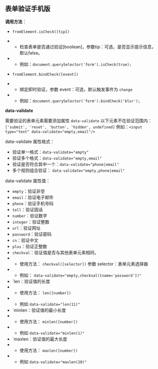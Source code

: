 表单验证手机版
-------

**调用方法**：

- `fromElement.isCheck([tip])`  
- - 检查表单是否通过验证[boolean]，参数tip：可选，是否显示提示信息，默认false。
- - 例如：`document.querySelector('form').isCheck(true);`

- `fromElement.bindCheck([event])` 
- - 绑定即时验证，参数 event：可选，默认触发事件为 `change`
- - 例如：`document.querySelector('form').bindCheck('blur');`

**data-validate**

需要验证的表单元素需要添加属性 `data-validate`
以下元素不在验证范围内：`['submit', 'reset', 'button', 'hidden', undefined]`
例如：`<input type="text" data-validate="empty,email"/>`

data-validate 属性格式：

- 验证单一格式：`data-validate="empty"`
- 验证多个格式：`data-validate="empty,email"`
- 验证是否符合其中一个：`data-validate="phone|email"`
- 多个规则组合验证： `data-validate="empty,phone|email"`

data-validate 属性值：

- `empty`：验证非空
- `email`：验证电子邮件
- `phone`：验证手机号码
- `tell`：验证固话
- `number`：验证数字
- `integer`：验证整数
- `url`：验证网址
- `password`：验证密码
- `cn`：验证中文
- `plus`：验证正整数
- `checkval`：验证值是否与其他表单元素相同，
- - 使用方法： `checkval([selector])`  参数 selector：表单元素选择器
- - 例如： `data-validate="empty,checkval([name='password'])"`
- `len：验证值的长度
- - 使用方法： `len([number])`
- - 例如 `data-validate="len(11)"`
- `minlen：验证值的最小长度
- - 使用方法： `minlen([number])`
- - 例如 `data-validate="minlen(1)"`
- `maxlen：验证值的最大长度
- - 使用方法： `maxlen([number])`
- - 例如 `data-validate="maxlen(20)"`
